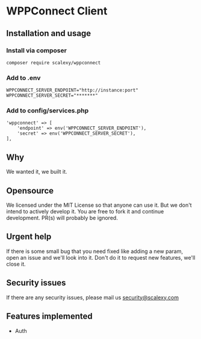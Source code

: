 # WPPConnect Client

## Installation and usage

### Install via composer
```
composer require scalexy/wppconnect
```

### Add to .env
```
WPPCONNECT_SERVER_ENDPOINT="http://instance:port"
WPPCONNECT_SERVER_SECRET="*******"
```

### Add to config/services.php
```
'wppconnect' => [
	'endpoint' => env('WPPCONNECT_SERVER_ENDPOINT'),
	'secret' => env('WPPCONNECT_SERVER_SECRET'),
],
```

## Why

We wanted it, we built it.

## Opensource

We licensed under the MIT License so that anyone can use it. But we don't intend to actively develop it. You are free to fork it and continue development. PR(s) will probably be ignored. 

## Urgent help

If there is some small bug that you need fixed like adding a new param, open an issue and we'll look into it. Don't do it to request new features, we'll close it.

## Security issues

If there are any security issues, please mail us security@scalexy.com

## Features implemented

- Auth